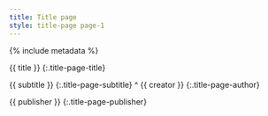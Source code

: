 ```yaml
---
title: Title page
style: title-page page-1
---
```


{% include metadata %}

{{ title }}
{:.title-page-title}

{{ subtitle }}
{:.title-page-subtitle}
^
{{ creator }}
{:.title-page-author}

{{ publisher }}
{:.title-page-publisher}
